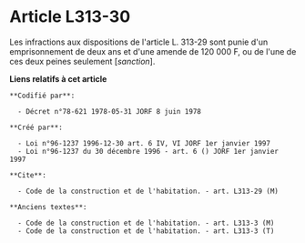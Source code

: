 # Article L313-30

Les infractions aux dispositions de l'article L. 313-29 sont punie d'un emprisonnement de deux ans et d'une amende de 120 000
F, ou de l'une de ces deux peines seulement [*sanction*].

**Liens relatifs à cet article**

	**Codifié par**:

	  - Décret n°78-621 1978-05-31 JORF 8 juin 1978

	**Créé par**:

	  - Loi n°96-1237 1996-12-30 art. 6 IV, VI JORF 1er janvier 1997
	  - Loi n°96-1237 du 30 décembre 1996 - art. 6 () JORF 1er janvier 1997

	**Cite**:

	  - Code de la construction et de l'habitation. - art. L313-29 (M)

	**Anciens textes**:

	  - Code de la construction et de l'habitation. - art. L313-3 (M)
	  - Code de la construction et de l'habitation. - art. L313-3 (T)
